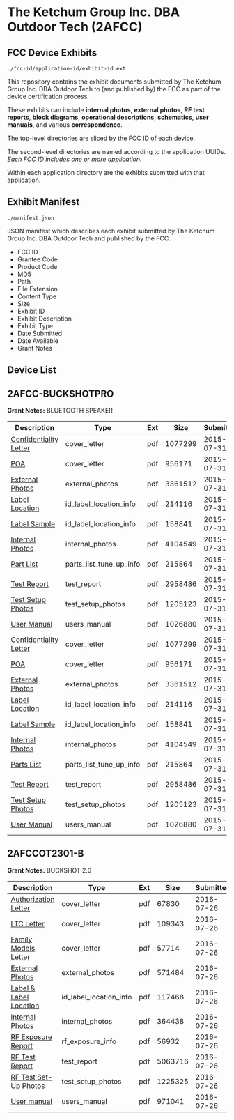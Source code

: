 # The Ketchum Group Inc. DBA Outdoor Tech (2AFCC)
## FCC Device Exhibits

```
./fcc-id/application-id/exhibit-id.ext
```

This repository contains the exhibit documents submitted by The Ketchum Group Inc. DBA Outdoor Tech to (and published by) the FCC as part of the device certification process.

These exhibits can include **internal photos**, **external photos**, **RF test reports**, **block diagrams**, **operational descriptions**, **schematics**, **user manuals**, and various **correspondence**.

The top-level directories are sliced by the FCC ID of each device.

The second-level directories are named according to the application UUIDs. *Each FCC ID includes one or more application.*

Within each application directory are the exhibits submitted with that application. 

## Exhibit Manifest

```
./manifest.json
```

JSON manifest which describes each exhibit submitted by The Ketchum Group Inc. DBA Outdoor Tech and published by the FCC.

- FCC ID
- Grantee Code
- Product Code
- MD5
- Path
- File Extension
- Content Type
- Size
- Exhibit ID
- Exhibit Description
- Exhibit Type
- Date Submitted
- Date Available
- Grant Notes

## Device List
## 2AFCC-BUCKSHOTPRO
**Grant Notes:** BLUETOOTH SPEAKER

| Description | Type | Ext | Size | Submitted | Available |
| ----------- | ---- | --- | ---- | --------- | --------- |
| [Confidentiality Letter](2AFCC-BUCKSHOTPRO/7d3164f4142b21f1ff55b5add897377e/2700043.pdf) | cover_letter | pdf | 1077299 | 2015-07-31 | 2015-07-31 |
| [POA](2AFCC-BUCKSHOTPRO/7d3164f4142b21f1ff55b5add897377e/2700048.pdf) | cover_letter | pdf | 956171 | 2015-07-31 | 2015-07-31 |
| [External Photos](2AFCC-BUCKSHOTPRO/7d3164f4142b21f1ff55b5add897377e/2700044.pdf) | external_photos | pdf | 3361512 | 2015-07-31 | 2015-07-31 |
| [Label Location](2AFCC-BUCKSHOTPRO/7d3164f4142b21f1ff55b5add897377e/2700046.pdf) | id_label_location_info | pdf | 214116 | 2015-07-31 | 2015-07-31 |
| [Label Sample](2AFCC-BUCKSHOTPRO/7d3164f4142b21f1ff55b5add897377e/2700047.pdf) | id_label_location_info | pdf | 158841 | 2015-07-31 | 2015-07-31 |
| [Internal Photos](2AFCC-BUCKSHOTPRO/7d3164f4142b21f1ff55b5add897377e/2700045.pdf) | internal_photos | pdf | 4104549 | 2015-07-31 | 2015-07-31 |
| [Part List](2AFCC-BUCKSHOTPRO/7d3164f4142b21f1ff55b5add897377e/2700050.pdf) | parts_list_tune_up_info | pdf | 215864 | 2015-07-31 | 2015-07-31 |
| [Test Report](2AFCC-BUCKSHOTPRO/7d3164f4142b21f1ff55b5add897377e/2700054.pdf) | test_report | pdf | 2958486 | 2015-07-31 | 2015-07-31 |
| [Test Setup Photos](2AFCC-BUCKSHOTPRO/7d3164f4142b21f1ff55b5add897377e/2700049.pdf) | test_setup_photos | pdf | 1205123 | 2015-07-31 | 2015-07-31 |
| [User Manual](2AFCC-BUCKSHOTPRO/7d3164f4142b21f1ff55b5add897377e/2700053.pdf) | users_manual | pdf | 1026880 | 2015-07-31 | 2015-07-31 |
| [Confidentiality Letter](2AFCC-BUCKSHOTPRO/5b99b8ea4de142e0bbdd5e5c74a1947d/2700043.pdf) | cover_letter | pdf | 1077299 | 2015-07-31 | 2015-07-31 |
| [POA](2AFCC-BUCKSHOTPRO/5b99b8ea4de142e0bbdd5e5c74a1947d/2700048.pdf) | cover_letter | pdf | 956171 | 2015-07-31 | 2015-07-31 |
| [External Photos](2AFCC-BUCKSHOTPRO/5b99b8ea4de142e0bbdd5e5c74a1947d/2700044.pdf) | external_photos | pdf | 3361512 | 2015-07-31 | 2015-07-31 |
| [Label Location](2AFCC-BUCKSHOTPRO/5b99b8ea4de142e0bbdd5e5c74a1947d/2700046.pdf) | id_label_location_info | pdf | 214116 | 2015-07-31 | 2015-07-31 |
| [Label Sample](2AFCC-BUCKSHOTPRO/5b99b8ea4de142e0bbdd5e5c74a1947d/2700047.pdf) | id_label_location_info | pdf | 158841 | 2015-07-31 | 2015-07-31 |
| [Internal Photos](2AFCC-BUCKSHOTPRO/5b99b8ea4de142e0bbdd5e5c74a1947d/2700045.pdf) | internal_photos | pdf | 4104549 | 2015-07-31 | 2015-07-31 |
| [Parts List](2AFCC-BUCKSHOTPRO/5b99b8ea4de142e0bbdd5e5c74a1947d/2700050.pdf) | parts_list_tune_up_info | pdf | 215864 | 2015-07-31 | 2015-07-31 |
| [Test Report](2AFCC-BUCKSHOTPRO/5b99b8ea4de142e0bbdd5e5c74a1947d/2700054.pdf) | test_report | pdf | 2958486 | 2015-07-31 | 2015-07-31 |
| [Test Setup Photos](2AFCC-BUCKSHOTPRO/5b99b8ea4de142e0bbdd5e5c74a1947d/2700049.pdf) | test_setup_photos | pdf | 1205123 | 2015-07-31 | 2015-07-31 |
| [User Manual](2AFCC-BUCKSHOTPRO/5b99b8ea4de142e0bbdd5e5c74a1947d/2700053.pdf) | users_manual | pdf | 1026880 | 2015-07-31 | 2015-07-31 |
## 2AFCCOT2301-B
**Grant Notes:** BUCKSHOT 2.0

| Description | Type | Ext | Size | Submitted | Available |
| ----------- | ---- | --- | ---- | --------- | --------- |
| [Authorization Letter](2AFCCOT2301-B/488d5aaca50693abb1552f96f6ca5e0d/3076386.pdf) | cover_letter | pdf | 67830 | 2016-07-26 | 2016-07-26 |
| [LTC Letter](2AFCCOT2301-B/488d5aaca50693abb1552f96f6ca5e0d/3076387.pdf) | cover_letter | pdf | 109343 | 2016-07-26 | 2016-07-26 |
| [Family Models Letter](2AFCCOT2301-B/488d5aaca50693abb1552f96f6ca5e0d/3076388.pdf) | cover_letter | pdf | 57714 | 2016-07-26 | 2016-07-26 |
| [External Photos](2AFCCOT2301-B/488d5aaca50693abb1552f96f6ca5e0d/3076389.pdf) | external_photos | pdf | 571484 | 2016-07-26 | 2016-07-26 |
| [Label & Label Location](2AFCCOT2301-B/488d5aaca50693abb1552f96f6ca5e0d/3076390.pdf) | id_label_location_info | pdf | 117468 | 2016-07-26 | 2016-07-26 |
| [Internal Photos](2AFCCOT2301-B/488d5aaca50693abb1552f96f6ca5e0d/3076391.pdf) | internal_photos | pdf | 364438 | 2016-07-26 | 2016-07-26 |
| [RF Exposure Report](2AFCCOT2301-B/488d5aaca50693abb1552f96f6ca5e0d/3076393.pdf) | rf_exposure_info | pdf | 56932 | 2016-07-26 | 2016-07-26 |
| [RF Test Report](2AFCCOT2301-B/488d5aaca50693abb1552f96f6ca5e0d/3076395.pdf) | test_report | pdf | 5063716 | 2016-07-26 | 2016-07-26 |
| [RF Test Set-Up Photos](2AFCCOT2301-B/488d5aaca50693abb1552f96f6ca5e0d/3076396.pdf) | test_setup_photos | pdf | 1225325 | 2016-07-26 | 2016-07-26 |
| [User manual](2AFCCOT2301-B/488d5aaca50693abb1552f96f6ca5e0d/3076397.pdf) | users_manual | pdf | 971041 | 2016-07-26 | 2016-07-26 |

